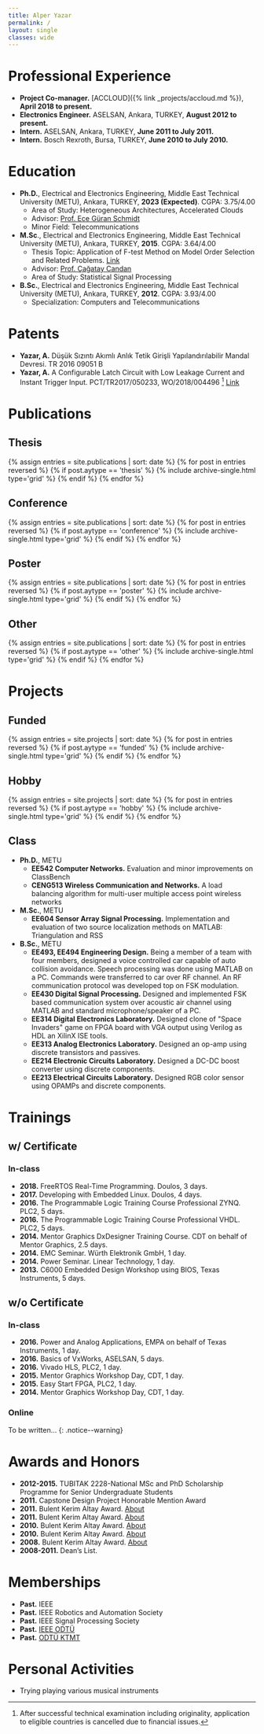 ```yaml
---
title: Alper Yazar
permalink: /
layout: single
classes: wide
---
```


# Professional Experience

- **Project Co-manager.** [ACCLOUD]({% link _projects/accloud.md %}), **April
  2018 to present.**
- **Electronics Engineer.** ASELSAN, Ankara, TURKEY, **August 2012 to
  present.**
- **Intern.** ASELSAN, Ankara, TURKEY, **June 2011 to July 2011.**
- **Intern.** Bosch Rexroth, Bursa, TURKEY, **June 2010 to July 2010.**

# Education

- **Ph.D.**, Electrical and Electronics Engineering, Middle East Technical
  University (METU), Ankara, TURKEY, **2023 (Expected)**. CGPA: 3.75/4.00
    - Area of Study: Heterogeneous Architectures, Accelerated Clouds
    - Advisor: [Prof. Ece Güran Schmidt](http://users.metu.edu.tr/eguran)
    - Minor Field: Telecommunications
- **M.Sc**., Electrical and Electronics Engineering, Middle East Technical
  University (METU), Ankara, TURKEY, **2015**. CGPA: 3.64/4.00
    - Thesis Topic: Application of F-test Method on Model Order Selection and
      Related Problems.
      [Link](http://library.metu.edu.tr/search~S4?/cV.EE+.15-53/cv.ee+.15+53/-3%2C-1%2C0%2CE/frameset&FF=cv.ee+.15+53&1%2C1%2C)
    - Advisor: [Prof. Çağatay Candan](http://users.metu.edu.tr/ccandan)
    - Area of Study: Statistical Signal Processing
- **B.Sc.**, Electrical and Electronics Engineering, Middle East Technical
  University (METU), Ankara, TURKEY, **2012**. CGPA: 3.93/4.00
    - Specialization: Computers and Telecommunications

# Patents

- **Yazar, A.** Düşük Sızıntı Akımlı Anlık Tetik Girişli Yapılandırılabilir
  Mandal Devresi. TR 2016 09051 B
- **Yazar, A.** A Configurable Latch Circuit with Low Leakage Current and
  Instant Trigger Input. PCT/TR2017/050233, WO/2018/004496 [^1]
  [Link](https://patentscope.wipo.int/search/en/detail.jsf?docId=WO2018004496)

# Publications

## Thesis

<!-- markdownlint-capture -->
<!-- markdownlint-disable -->
<div class="entries-grid">
    {% assign entries = site.publications | sort: date %}
    {% for post in entries reversed %}
        {% if post.aytype == 'thesis' %}
            {% include archive-single.html type='grid' %}
        {% endif %}
    {% endfor %}
</div>
<div class="cf"></div>
<!-- markdownlint-restore -->

## Conference

<!-- markdownlint-capture -->
<!-- markdownlint-disable -->
<div class="entries-grid">
    {% assign entries = site.publications | sort: date %}
    {% for post in entries reversed %}
        {% if post.aytype == 'conference' %}
            {% include archive-single.html type='grid' %}
        {% endif %}
    {% endfor %}
</div>
<div class="cf"></div>
<!-- markdownlint-restore -->

## Poster

<!-- markdownlint-capture -->
<!-- markdownlint-disable -->
<div class="entries-grid">
    {% assign entries = site.publications | sort: date %}
    {% for post in entries reversed %}
        {% if post.aytype == 'poster' %}
            {% include archive-single.html type='grid' %}
        {% endif %}
    {% endfor %}
</div>
<div class="cf"></div>
<!-- markdownlint-restore -->

## Other

<!-- markdownlint-capture -->
<!-- markdownlint-disable -->
<div class="entries-grid">
    {% assign entries = site.publications | sort: date %}
    {% for post in entries reversed %}
        {% if post.aytype == 'other' %}
            {% include archive-single.html type='grid' %}
        {% endif %}
    {% endfor %}
</div>
<div class="cf"></div>
<!-- markdownlint-restore -->

# Projects

## Funded

<!-- markdownlint-capture -->
<!-- markdownlint-disable -->
<div class="entries-grid">
    {% assign entries = site.projects | sort: date %}
    {% for post in entries reversed %}
        {% if post.aytype == 'funded' %}
            {% include archive-single.html type='grid' %}
        {% endif %}
    {% endfor %}
</div>
<div class="cf"></div>
<!-- markdownlint-restore -->

## Hobby

<!-- markdownlint-capture -->
<!-- markdownlint-disable -->
<div class="entries-grid">
    {% assign entries = site.projects | sort: date %}
    {% for post in entries reversed %}
        {% if post.aytype == 'hobby' %}
            {% include archive-single.html type='grid' %}
        {% endif %}
    {% endfor %}
</div>
<div class="cf"></div>
<!-- markdownlint-restore -->

## Class

- **Ph.D.**, METU
    - **EE542 Computer Networks.** Evaluation and minor improvements on
      ClassBench
    - **CENG513 Wireless Communication and Networks.**  A load balancing
      algorithm for multi-user multiple access point wireless networks
- **M.Sc.**, METU
    - **EE604 Sensor Array Signal Processing.** Implementation and evaluation
      of two source localization methods on MATLAB: Triangulation and RSS
- **B.Sc.**, METU
    - **EE493, EE494 Engineering Design.**  Being a member of a team with four
      members, designed a voice controlled car capable of auto collision
      avoidance. Speech processing was done using MATLAB on a PC. Commands were
      transferred to car over RF channel. An RF communication protocol was
      developed top on FSK modulation.
    - **EE430 Digital Signal Processing.** Designed and implemented FSK based
      communication system over acoustic air channel using MATLAB and standard
      microphone/speaker of a PC.
    - **EE314 Digital Electronics Laboratory.** Designed clone of "Space
      Invaders" game on FPGA board with VGA output using Verilog as HDL an
      XilinX ISE tools.
    - **EE313 Analog Electronics Laboratory.** Designed an op-amp using discrete
      transistors and passives.
    - **EE214 Electronic Circuits Laboratory.** Designed a DC-DC boost
      converter using discrete components.
    - **EE213 Electrical Circuits Laboratory.** Designed RGB color sensor using
      OPAMPs and discrete components.

# Trainings

## w/ Certificate

### In-class

- **2018.** FreeRTOS Real-Time Programming. Doulos, 3 days.
- **2017.** Developing with Embedded Linux. Doulos, 4 days.
- **2016.** The Programmable Logic Training Course Professional ZYNQ. PLC2, 5
  days.
- **2016.** The Programmable Logic Training Course Professional VHDL. PLC2, 5
  days.
- **2014.** Mentor Graphics DxDesigner Training Course. CDT on behalf of Mentor
  Graphics, 2.5 days.
- **2014.** EMC Seminar. Würth Elektronik GmbH, 1 day.
- **2014.** Power Seminar. Linear Technology, 1 day.
- **2013.** C6000 Embedded Design Workshop using BIOS, Texas Instruments, 5
  days.

## w/o Certificate

### In-class

- **2016.** Power and Analog Applications, EMPA on behalf of Texas Instruments,
  1 day.
- **2016.** Basics of VxWorks, ASELSAN, 5 days.
- **2016.** Vivado HLS, PLC2, 1 day.
- **2015.** Mentor Graphics Workshop Day, CDT, 1 day.
- **2015.** Easy Start FPGA, PLC2, 1 day.
- **2014.** Mentor Graphics Workshop Day, CDT, 1 day.

### Online

 To be written...
{: .notice--warning}

# Awards and Honors

- **2012-2015.** TUBITAK 2228-National MSc and PhD Scholarship Programme for
  Senior Undergraduate Students
- **2011.** Capstone Design Project Honorable Mention Award
- **2011.**  Bulent Kerim Altay Award. [About](http://bka.eee.metu.edu.tr/)
- **2011.**  Bulent Kerim Altay Award. [About](http://bka.eee.metu.edu.tr/)
- **2010.**  Bulent Kerim Altay Award. [About](http://bka.eee.metu.edu.tr/)
- **2010.**  Bulent Kerim Altay Award. [About](http://bka.eee.metu.edu.tr/)
- **2008.**  Bulent Kerim Altay Award. [About](http://bka.eee.metu.edu.tr/)
- **2008-2011.** Dean’s List.

# Memberships

- **Past.** IEEE
- **Past.** IEEE Robotics and Automation Society
- **Past.** IEEE Signal Processing Society
- **Past.** [IEEE ODTÜ](http://www.ieee.metu.edu.tr)
- **Past.** [ODTÜ KTMT](https://www.odtuktmt.com/)

# Personal Activities

- Trying playing various musical instruments

[^1]: After successful technical examination including originality, application to eligible countries is cancelled due to financial issues.
